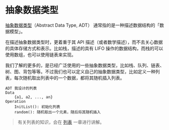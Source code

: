 # 抽象数据类型

[抽象数据类型](https://en.wikipedia.org/wiki/Abstract_data_type)（Abstract Data Type, ADT） 通常指的是一种描述数据结构的「数据模型」。

在描述抽象数据类型时，更着重于其 API 描述（或者数学描述），而不去关心数据的具体存储方式和表示。比如栈，描述的具有 LIFO 操作的数据结构，而栈的可以使用数组，也可以使用链表来实现。

我们了解的更多的，是已经广泛使用的一些抽象数据类型，比如栈、队列、链表、树、图、背包等等。不过我们也可以定义自己的抽象数据类型，比如定义一种列表，每次随机取出列表中的一个数据，都将其随机插入列表。

```text
ADT 我设计的列表
Data
    {a1, a2, ..., an}
Operation
    InitList(): 初始化列表
    random(): 随机取出一个元素，随后将其随机插入
```

> 有关列表的知识，会在 [列表](./list.md) 一章进行讲解。

